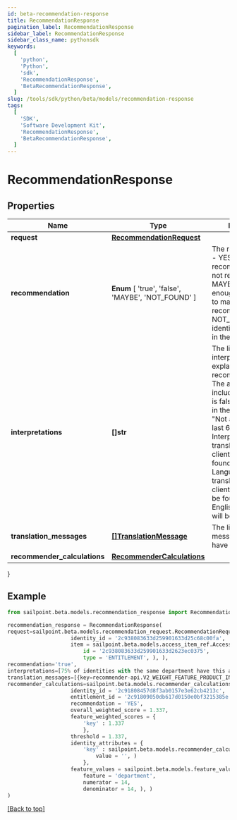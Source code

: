 ```yaml
---
id: beta-recommendation-response
title: RecommendationResponse
pagination_label: RecommendationResponse
sidebar_label: RecommendationResponse
sidebar_class_name: pythonsdk
keywords:
  [
    'python',
    'Python',
    'sdk',
    'RecommendationResponse',
    'BetaRecommendationResponse',
  ]
slug: /tools/sdk/python/beta/models/recommendation-response
tags:
  [
    'SDK',
    'Software Development Kit',
    'RecommendationResponse',
    'BetaRecommendationResponse',
  ]
---
```


# RecommendationResponse

## Properties

| Name | Type | Description | Notes |
| --- | --- | --- | --- |
| **request** | [**RecommendationRequest**](recommendation-request) |  | [optional] |
| **recommendation** | **Enum** [ 'true', 'false', 'MAYBE', 'NOT_FOUND' ] | The recommendation - YES if the access is recommended, NO if not recommended, MAYBE if there is not enough information to make a recommendation, NOT_FOUND if the identity is not found in the system | [optional] |
| **interpretations** | **[]str** | The list of interpretations explaining the recommendation. The array is empty if includeInterpretations is false or not present in the request. e.g. - [ \"Not approved in the last 6 months.\" ]. Interpretations will be translated using the client's locale as found in the Accept-Language header. If a translation for the client's locale cannot be found, the US English translation will be returned. | [optional] |
| **translation_messages** | [**[]TranslationMessage**](translation-message) | The list of translation messages, if they have been requested. | [optional] |
| **recommender_calculations** | [**RecommenderCalculations**](recommender-calculations) |  | [optional] |

}

## Example

```python
from sailpoint.beta.models.recommendation_response import RecommendationResponse

recommendation_response = RecommendationResponse(
request=sailpoint.beta.models.recommendation_request.RecommendationRequest(
                    identity_id = '2c938083633d259901633d25c68c00fa',
                    item = sailpoint.beta.models.access_item_ref.AccessItemRef(
                        id = '2c938083633d259901633d2623ec0375',
                        type = 'ENTITLEMENT', ), ),
recommendation='true',
interpretations=[75% of identities with the same department have this access. This information had a high impact on the overall score., 67% of identities with the same peer group have this access. This information had a low impact on the overall score., 42% of identities with the same location have this access. This information had a low impact on the overall score.],
translation_messages=[{key=recommender-api.V2_WEIGHT_FEATURE_PRODUCT_INTERPRETATION_HIGH, values=[75, department]}],
recommender_calculations=sailpoint.beta.models.recommender_calculations.RecommenderCalculations(
                    identity_id = '2c91808457d8f3ab0157e3e62cb4213c',
                    entitlement_id = '2c91809050db617d0150e0bf3215385e',
                    recommendation = 'YES',
                    overall_weighted_score = 1.337,
                    feature_weighted_scores = {
                        'key' : 1.337
                        },
                    threshold = 1.337,
                    identity_attributes = {
                        'key' : sailpoint.beta.models.recommender_calculations_identity_attributes_value.RecommenderCalculations_identityAttributes_value(
                            value = '', )
                        },
                    feature_values = sailpoint.beta.models.feature_value_dto.FeatureValueDto(
                        feature = 'department',
                        numerator = 14,
                        denominator = 14, ), )
)

```

[[Back to top]](#)
